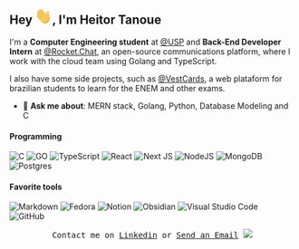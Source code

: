## Hey <img src="https://raw.githubusercontent.com/ABSphreak/ABSphreak/master/gifs/Hi.gif" width="30px">, I'm Heitor Tanoue

I'm a **Computer Engineering student** at [@USP](https://www5.usp.br/) and **Back-End Developer Intern** at [@Rocket.Chat](https://www.rocket.chat/), an open-source communications platform, where I work with the cloud team using Golang and TypeScript.

I also have some side projects, such as [@VestCards](https://vestcards.com.br), a web plataform for brazilian students to learn for the ENEM and other exams.

- 🐝 **Ask me about**: MERN stack, Golang, Python, Database Modeling and C

<!--<div align="center">
    <img height="180em" src="https://github-readme-stats.vercel.app/api?username=heitortanoue&show_icons=true&theme=dracula&count_private=true&hide_border=true" align="center" />
  <img height="180em" src="https://github-readme-stats.vercel.app/api/top-langs/?username=heitortanoue&show_icons=true&theme=dracula&hide_border=true&layout=compact" align="center" />
</div>-->


#### Programming
![C](https://img.shields.io/badge/c-%2300599C.svg?style=for-the-badge&logo=c&logoColor=white)
![GO](https://img.shields.io/badge/Go-00ADD8?style=for-the-badge&logo=go&logoColor=white)
![TypeScript](https://img.shields.io/badge/typescript-%23007ACC.svg?style=for-the-badge&logo=typescript&logoColor=white) 
![React](https://img.shields.io/badge/react-%2320232a.svg?style=for-the-badge&logo=react&logoColor=%2361DAFB)
![Next JS](https://img.shields.io/badge/Next-black?style=for-the-badge&logo=next.js&logoColor=white)
![NodeJS](https://img.shields.io/badge/node.js-6DA55F?style=for-the-badge&logo=node.js&logoColor=white)
![MongoDB](https://img.shields.io/badge/MongoDB-%234ea94b.svg?style=for-the-badge&logo=mongodb&logoColor=white)
![Postgres](https://img.shields.io/badge/postgres-%23316192.svg?style=for-the-badge&logo=postgresql&logoColor=white)

#### Favorite tools
![Markdown](https://img.shields.io/badge/markdown-%23000000.svg?style=for-the-badge&logo=markdown&logoColor=white) 
![Fedora](https://img.shields.io/badge/Fedora-294172?style=for-the-badge&logo=fedora&logoColor=white)
![Notion](https://img.shields.io/badge/Notion-%23000000.svg?style=for-the-badge&logo=notion&logoColor=white)
![Obsidian](https://img.shields.io/badge/Obsidian-%23483699.svg?style=for-the-badge&logo=obsidian&logoColor=white)
![Visual Studio Code](https://img.shields.io/badge/Visual_Studio_Code-0078D4?style=for-the-badge&logo=visual%20studio%20code&logoColor=white)
![GitHub](https://img.shields.io/badge/GitHub-100000?style=for-the-badge&logo=github&logoColor=white)

<p align="center">
  <samp>
     Contact me on <a href="https://www.linkedin.com/in/heitortanoue/">Linkedin</a> or <a href="mailto:heitortanoue@gmail.com">Send an Email</a>
  </samp>
<img src="https://user-images.githubusercontent.com/5679180/79618120-0daffb80-80be-11ea-819e-d2b0fa904d07.gif" width="27px">
</p>
